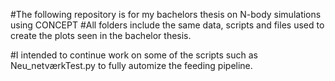#The following repository is for my bachelors thesis on N-body simulations using CONCEPT 
#All folders include the same data, scripts and files used to create the plots seen in the bachelor thesis.

#I intended to continue work on some of the scripts such as Neu_netværkTest.py to fully automize the feeding pipeline.
